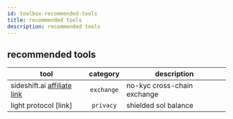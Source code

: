 ```yaml
---
id: toolbox-recommended-tools
title: recommended tools
description: recommended tools
---
```


## recommended tools

| tool                            |  category  | description                 |
| ------------------------------- | :--------: | --------------------------- |
| sideshift.ai [affiliate link]() | `exchange` | no-kyc cross-chain exchange |
| light protocol [link]           | `privacy`  | shielded sol balance        |
